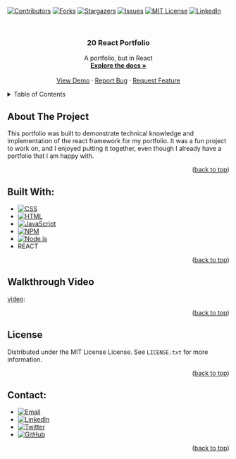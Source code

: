 <a name="readme-top"></a>

[![Contributors][contributors-shield]][contributors-url]
[![Forks][forks-shield]][forks-url]
[![Stargazers][stars-shield]][stars-url]
[![Issues][issues-shield]][issues-url]
[![MIT License][license-shield]][license-url]
[![LinkedIn][linkedin-shield]][linkedin-url]

<!-- PROJECT LOGO -->
<br />
<div align="center">
<a href="https://www.github.com/isayahdurst/20-react-portfolio">
<!-- <img src="LOGO_SOURCE" alt="Logo" width="80" height="80"> -->
</a>

<h3 align="center">20 React Portfolio</h3>
<p align="center">
A portfolio, but in React
<br />
<a href="https://www.github.com/isayahdurst/20-react-portfolio"><strong>Explore the docs »</strong></a>
<br />
<br />
<a href="https://www.github.com/isayahdurst/20-react-portfolio">View Demo</a>
·
<a href="https://www.github.com/isayahdurst/20-react-portfolio/issues">Report Bug</a>
·
<a href="https://www.github.com/isayahdurst/20-react-portfolio/issues">Request Feature</a>
</p>
</div>

<!-- TABLE OF CONTENTS -->

<!-- TABLE OF CONTENTS -->
<details>
<summary>Table of Contents</summary>
<ol>
<li>
<a href="#about-the-project">About The Project</a>
<ul>
<li><a href="#built-with">Built With</a></li>
<li><a href="#walkthrough-video">Video</a></li>
</ul>
</li>
<li>
<a href="#getting-started">Getting Started</a>
<ul>
<li><a href="#prerequisites">Prerequisites</a></li>
<li><a href="#installation">Installation</a></li>
</ul>
</li>
<li><a href="#usage">Usage</a></li>

<li><a href="#license">License</a></li>
<li><a href="#contact">Contact</a></li>

</ol>
</details>

<!-- ABOUT THE PROJECT -->

## About The Project

<!-- [![Product Name Screen Shot][product-screenshot]](https://example.com) -->

This portfolio was built to demonstrate technical knowledge and implementation of the react framework for my portfolio. It was a fun project to work on, and I enjoyed putting it together, even though I already have a portfolio that I am happy with.

<p align="right">(<a href="#readme-top">back to top</a>)</p>

## Built With:

-   [![CSS][css-badge]][css-url]
-   [![HTML][html-badge]][html-url]
-   [![JavaScript][javascript-badge]][javascript-url]
-   [![NPM][npm-badge]][npm-url]
-   [![Node.js][node.js-badge]][node.js-url]
-   REACT

<p align="right">(<a href="#readme-top">back to top</a>)</p>

## Walkthrough Video

[video][walkthrough-video]:

<p align="right">(<a href="#readme-top">back to top</a>)</p>

<!-- GETTING STARTED -->

## License

Distributed under the MIT License License. See `LICENSE.txt` for more information.

<p align="right">(<a href="#readme-top">back to top</a>)</p>

<!-- CONTACT -->

## Contact:

-   [![Email][email-badge]][email-url]
-   [![LinkedIn][linkedin-badge]][linkedin-url]
-   [![Twitter][twitter-badge]][twitter-url]
-   [![GitHub][github-badge]][github-url]

<p align="right">(<a href="#readme-top">back to top</a>)</p>

<!-- MARKDOWN LINKS & IMAGES -->
<!-- https://www.markdownguide.org/basic-syntax/#reference-style-links -->

[contributors-shield]: https://img.shields.io/github/contributors/isayahdurst/20-react-portfolio.svg?style=for-the-badge
[contributors-url]: https://www.github.com/isayahdurst/20-react-portfolio/graphs/contributors
[forks-shield]: https://img.shields.io/github/forks/isayahdurst/20-react-portfolio.svg?style=for-the-badge
[forks-url]: https://www.github.com/isayahdurst/20-react-portfolio/network/members
[stars-shield]: https://img.shields.io/github/stars/isayahdurst/20-react-portfolio.svg?style=for-the-badge
[stars-url]: https://www.github.com/isayahdurst/20-react-portfolio/stargazers
[issues-shield]: https://img.shields.io/github/issues/isayahdurst/20-react-portfolio.svg?style=for-the-badge
[issues-url]: https://www.github.com/isayahdurst/20-react-portfolio/issues
[license-shield]: https://img.shields.io/github/license/isayahdurst/20-react-portfolio.svg?style=for-the-badge
[license-url]: https://www.github.com/isayahdurst/20-react-portfolio/blob/master/LICENSE.txt
[linkedin-shield]: https://img.shields.io/badge/-LinkedIn-black.svg?style=for-the-badge&logo=linkedin&colorB=555
[product-screenshot]: images/screenshot.png

<!-- MARKDOWN LINKS & IMAGES -->
<!-- https://www.markdownguide.org/basic-syntax/#reference-style-links -->

[css-badge]: https://img.shields.io/badge/css3-%231572B6.svg?style=for-the-badge&logo=css3&logoColor=white
[css-url]: https://developer.mozilla.org/en-US/docs/Web/CSS
[html-badge]: https://img.shields.io/badge/html5-%23E34F26.svg?style=for-the-badge&logo=html5&logoColor=white
[html-url]: https://html.spec.whatwg.org/multipage/
[javascript-badge]: https://img.shields.io/badge/javascript-%23323330.svg?style=for-the-badge&logo=javascript&logoColor=%23F7DF1E
[javascript-url]: https://developer.mozilla.org/en-US/docs/Web/JavaScript
[npm-badge]: https://img.shields.io/badge/NPM-%23000000.svg?style=for-the-badge&logo=npm&logoColor=white
[npm-url]: https://docs.npmjs.com/
[node.js-badge]: https://img.shields.io/badge/node.js-6DA55F?style=for-the-badge&logo=node.js&logoColor=white
[node.js-url]: https://nodejs.org/en/docs/
[email-badge]: https://img.shields.io/badge/Gmail-D14836?style=for-the-badge&logo=gmail&logoColor=white
[email-url]: mailto:isayah@fungeapp.com
[linkedin-badge]: https://img.shields.io/badge/LinkedIn-0077B5?style=for-the-badge&logo=linkedin&logoColor=white
[linkedin-url]: https://www.linkedin.com/in/isayahdurst
[twitter-badge]: https://img.shields.io/badge/Twitter-1DA1F2?style=for-the-badge&logo=twitter&logoColor=white
[twitter-url]: https://www.twitter.com/isayahdurst
[github-badge]: https://img.shields.io/badge/GitHub-100000?style=for-the-badge&logo=github&logoColor=white
[github-url]: https://www.github.com/isayahdurst
[walkthrough-video]: https://drive.google.com/file/d/1_C48jzz08YsvrVjg_RxdZY9kY1x7kBZ6/view?usp=sharing

